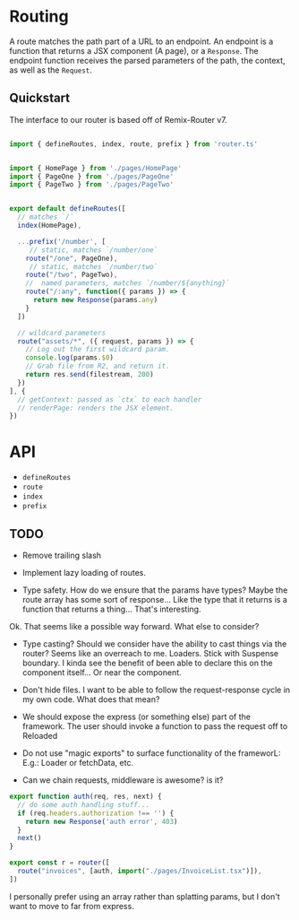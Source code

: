 # Routing

A route matches the path part of a URL to an endpoint. An endpoint is a function that returns a JSX component (A page), or a `Response`. The endpoint function receives the parsed parameters of the path, the context, as well as the `Request`.

## Quickstart

The interface to our router is based off of Remix-Router v7.

```ts

import { defineRoutes, index, route, prefix } from 'router.ts'


import { HomePage } from './pages/HomePage'
import { PageOne } from './pages/PageOne'
import { PageTwo } from './pages/PageTwo'


export default defineRoutes([
  // matches `/`
  index(HomePage),

  ...prefix('/number', [
     // static, matches `/number/one`
    route("/one", PageOne),
     // static, matches `/number/two`
    route("/two", PageTwo),
    //  named parameters, matches `/number/${anything}`
    route("/:any", function({ params }) => {
      return new Response(params.any)
    }
  ])

  // wildcard parameters
  route("assets/*", ({ request, params }) => {
    // Log out the first wildcard param.
    console.log(params.$0)
    // Grab file from R2, and return it.
    return res.send(filestream, 200)
  })
], {
  // getContext: passed as `ctx` to each handler
  // renderPage: renders the JSX element.
})
```


# API

- `defineRoutes`
- `route`
- `index`
- `prefix`


## TODO

- Remove trailing slash

- Implement lazy loading of routes.

- Type safety. How do we ensure that the params have types? Maybe the route array has some sort of response... Like the type that it returns is a function that returns a thing... That's interesting.

Ok. That seems like a possible way forward. What else to consider?

- Type casting? Should we consider have the ability to cast things via the router? Seems like an overreach to me.
Loaders. Stick with Suspense boundary. I kinda see the benefit of been able to declare this on the component itself... Or near the component.

- Don't hide files. I want to be able to follow the request-response cycle in my own code. What does that mean?
- We should expose the express (or something else) part of the framework. The user should invoke a function to pass the request off to Reloaded

- Do not use "magic exports" to surface functionality of the frameworL: E.g.: Loader or fetchData, etc.

- Can we chain requests, middleware is awesome? is it?
```ts
export function auth(req, res, next) {
  // do some auth handling stuff...
  if (req.headers.authorization !== '') {
    return new Response('auth error', 403)
  }
  next()
}

export const r = router([
  route("invoices", [auth, import("./pages/InvoiceList.tsx")]),
])
```

I personally prefer using an array rather than splatting params, but I don't want to move to far from express.
